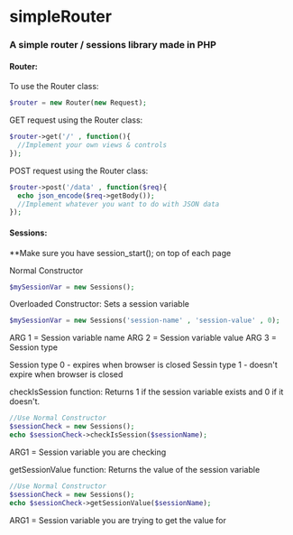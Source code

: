 # simpleRouter

### A simple router / sessions library made in PHP 


#### Router:
To use the Router class:
```PHP
$router = new Router(new Request);
```
GET request using the Router class:
```PHP
$router->get('/' , function(){
  //Implement your own views & controls
});
```
POST request using the Router class:
```PHP
$router->post('/data' , function($req){
  echo json_encode($req->getBody());
  //Implement whatever you want to do with JSON data
});
```

#### Sessions:
**Make sure you have session_start(); on top of each page

Normal Constructor
```PHP
$mySessionVar = new Sessions();
```

Overloaded Constructor:
Sets a session variable
```PHP
$mySessionVar = new Sessions('session-name' , 'session-value' , 0);
```
ARG 1 = Session variable name
ARG 2 = Session variable value
ARG 3 = Session type

Session type 0 - expires when browser is closed
Sessin type 1 - doesn't expire when browser is closed

checkIsSession function:
Returns 1 if the session variable exists and 0 if it doesn't.
```PHP
//Use Normal Constructor
$sessionCheck = new Sessions();
echo $sessionCheck->checkIsSession($sessionName);
```
ARG1 = Session variable you are checking

getSessionValue function:
Returns the value of the session variable 
```PHP
//Use Normal Constructor
$sessionCheck = new Sessions();
echo $sessionCheck->getSessionValue($sessionName);
```
ARG1 = Session variable you are trying to get the value for






